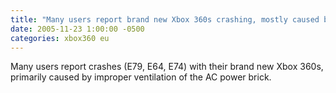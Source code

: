 ```yaml
---
title: "Many users report brand new Xbox 360s crashing, mostly caused by improper ventilation of the AC power brick."
date: 2005-11-23 1:00:00 -0500
categories: xbox360 eu
---
```


Many users report crashes (E79, E64, E74) with their brand new Xbox 360s, primarily caused by improper ventilation of the AC power brick.